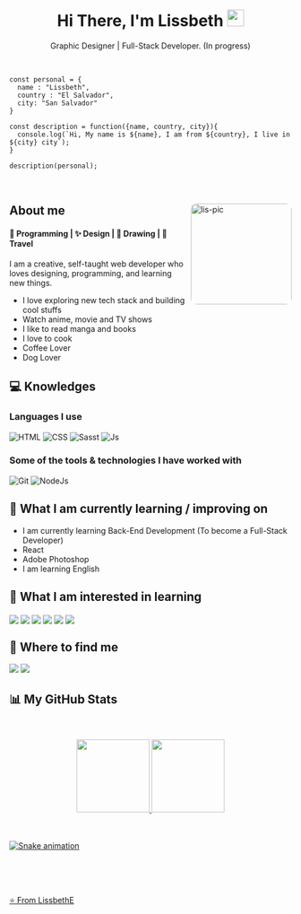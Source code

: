 <h1 align="center">Hi There, I'm Lissbeth <img src="https://raw.githubusercontent.com/verma-anushka/verma-anushka/master/gifs/wave.gif" width="30px"></h1>
<p align="center"> Graphic Designer |  Full-Stack Developer. (In progress)</p>

<br/>

```
const personal = {
  name : "Lissbeth",
  country : "El Salvador",
  city: "San Salvador"
}

const description = function({name, country, city}){
  console.log(`Hi, My name is ${name}, I am from ${country}, I live in ${city} city`);
}

description(personal);

```

<br/>
 
<div>

<img align="right" alt="lis-pic" height="180px" style="border-radius:10px;" src="https://cdn.picrew.me/shareImg/org/202212/707090_Et2iuWEQ.png">

 ## About me
 
 <h4>
💙 Programming | ✨ Design | 🧡 Drawing | 🚀 Travel 
</h4>
 
 <p>I am a creative, self-taught web developer who loves designing, programming, and learning new things.</p>
 
 - I love exploring new tech stack and building cool stuffs
 - Watch anime, movie and TV shows
 - I like to read manga and books
 - I love to cook
 - Coffee Lover
 - Dog Lover
 
</div>

## 💻 Knowledges

### Languages I use

<div style="display: inline_block">
<img align="center" alt="HTML"  src="https://img.shields.io/badge/HTML5-E34F26?style=for-the-badge&logo=html5&logoColor=white">
<img align="center" alt="CSS" src="https://img.shields.io/badge/CSS3-1572B6?style=for-the-badge&logo=css3&logoColor=white">
<img align="center" alt="Sasst" src="https://img.shields.io/badge/Sass-CC6699?style=for-the-badge&logo=sass&logoColor=white">
<img align="center" alt="Js" src="https://img.shields.io/badge/JavaScript-F7DF1E?style=for-the-badge&logo=javascript&logoColor=black"> 
</div>

### Some of the tools & technologies I have worked with

<div style="display: inline_block">
<img align="center" alt="Git" src="https://img.shields.io/badge/GIT-E44C30?style=for-the-badge&logo=git&logoColor=white">
<img align="center" alt="NodeJs" src="https://img.shields.io/badge/Node.js-43853D?style=for-the-badge&logo=node.js&logoColor=white"> 
</div>


## 📖 What I am currently learning / improving on

- I am currently learning Back-End Development (To become a Full-Stack Developer)
- React
- Adobe Photoshop
- I am learning English



## 🎯 What I am interested in learning

<div style="display: inline_block">
<img align="center" src="https://img.shields.io/badge/Adobe%20Illustrator-FF9A00?style=for-the-badge&logo=adobe%20illustrator&logoColor=white" />
<img  align="center" src="https://img.shields.io/badge/Adobe%20InDesign-FF3366?style=for-the-badge&logo=Adobe%20InDesign&logoColor=white" />
<img align="center"  src="https://img.shields.io/badge/Figma-F24E1E?style=for-the-badge&logo=figma&logoColor=white">
<img align="center"  src="https://img.shields.io/badge/Adobe%20XD-470137?style=for-the-badge&logo=Adobe%20XD&logoColor=#FF61F" /> 
<img align="center"  src="https://img.shields.io/badge/UI/UX%20Design-DE00A5?style=for-the-badge&logo=%20&logoColor=white" />
<img  align="center" src="https://img.shields.io/badge/Adobe%20Dreamweaver-072401?style=for-the-badge&logo=Adobe%20Dreamweaver&logoColor=34F400"/> 
</div>



## 🔎 Where to find me

<div style="display: inline_block"> 
  <a href = "mailto:lissbethescobar09@gmail.com"><img src="https://img.shields.io/badge/Gmail-D14836?style=for-the-badge&logo=gmail&logoColor=white" target="_blank"></a>
  <a href="https://www.linkedin.com/in/LissbethE/" target="_blank"><img src="https://img.shields.io/badge/LinkedIn-0077B5?style=for-the-badge&logo=linkedin&logoColor=white" target="_blank"></a> 
</div>

## 📊 My GitHub Stats

<br/>
<br/>

<div align="center">
  <a href="https://github.com/LissbethE">
  <img height="130em" src="https://github-readme-stats.vercel.app/api?username=LissbethE&show_icons=true&theme=radical&include_all_commits=true&count_private=true"/>
  <img height="130em" src="https://github-readme-stats.vercel.app/api/top-langs/?username=LissbethE&layout=compact&langs_count=7&theme=radical"/>
</div>

<br/>
<br/>

 ![Snake animation](https://github.com/LissbethE/LissbethE/blob/output/github-contribution-grid-snake.svg)

<br/>
<br/>
<br/>


⭐️ From [LissbethE](https://github.com/LissbethE)
